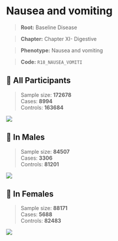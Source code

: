 # Nausea and vomiting

> **Root:** Baseline Disease  

> **Chapter:** Chapter XI- Digestive  

> **Phenotype:** Nausea and vomiting  

> **Code:** `R18_NAUSEA_VOMITI`

## 🧪 All Participants  
> Sample size: **172678**  
> Cases: **8994**  
> Controls: **163684**
<img src="/Disease/Figures/ALL/Incidence/R18_NAUSEA_VOMITI.png"/>
<CsvTable src="/public/Disease/Data/ALL/Incidence/COX_R18_NAUSEA_VOMITI.csv" label="🔍 View full results" />

## 👨 In Males  
> Sample size: **84507**  
> Cases: **3306**  
> Controls: **81201**
<img src="/Disease/Figures/Male/Incidence/R18_NAUSEA_VOMITI.png"/>
<CsvTable src="/public/Disease/Data/Male/Incidence/COX_R18_NAUSEA_VOMITI.csv" label="🔍 View full results" />

## 👩 In Females  
> Sample size: **88171**  
> Cases: **5688**  
> Controls: **82483**
<img src="/Disease/Figures/Female/Incidence/R18_NAUSEA_VOMITI.png"/>
<CsvTable src="/public/Disease/Data/Female/Incidence/COX_R18_NAUSEA_VOMITI.csv" label="🔍 View full results" />
